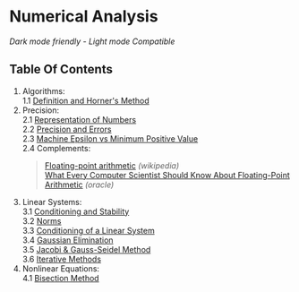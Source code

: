 # Numerical Analysis
*Dark mode friendly - Light mode Compatible*  
[](https://Marginally-follows-Elementi-di-Calcolo-Numerico:-Metodi-e-Algoritmi.com)
## Table Of Contents
1. Algorithms:  
  1.1 [Definition and Horner's Method](articles/alg/def.md)  
2. Precision:  
  2.1	[Representation of Numbers](articles/eps/rep.md)  
  2.2 [Precision and Errors](articles/eps/precision.md)  
  2.3 [Machine Epsilon vs Minimum Positive Value](articles/eps/eps-vs-min.md)    
  2.4 Complements:  
    > [Floating-point arithmetic](https://www.wikiwand.com/en/Floating-point_arithmetic#/Machine_precision_and_backward_error_analysis) *(wikipedia)*  
    > [What Every Computer Scientist Should Know About Floating-Point Arithmetic](https://docs.oracle.com/cd/E19957-01/806-3568/ncg_goldberg.html) *(oracle)*  
3. Linear Systems:  
  3.1 [Conditioning and Stability](articles/lin/cond.md)  
  3.2 [Norms](articles/lin/norms.md)  
  3.3 [Conditioning of a Linear System](articles/lin/k.md)  
  3.4 [Gaussian Elimination](articles/lin/resolution.md)  
  3.5 [Jacobi & Gauss-Seidel Method](articles/lin/resolution2.md)  
  3.6 [Iterative Methods](articles/lin/iter.md)  
4. Nonlinear Equations:  
  4.1 [Bisection Method](articles/nonlin/bisectia.md)  
